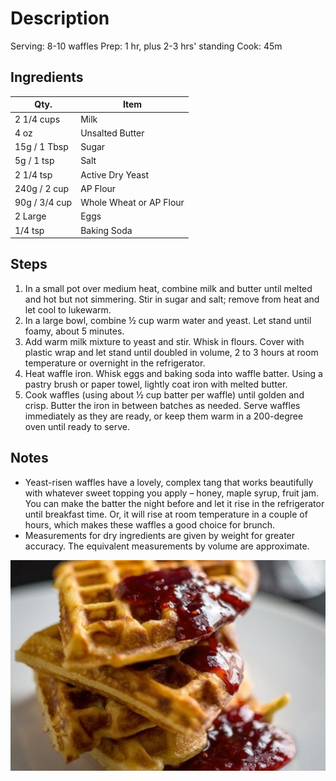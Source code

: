 # Description

Serving: 8-10 waffles
Prep: 1 hr, plus 2-3 hrs' standing
Cook: 45m

## Ingredients

| Qty.          | Item                    |
| ------------- | ----------------------- |
| 2 1/4 cups    | Milk                    |
| 4 oz          | Unsalted Butter         |
| 15g / 1 Tbsp  | Sugar                   |
| 5g / 1 tsp    | Salt                    |
| 2 1/4 tsp     | Active Dry Yeast        |
| 240g / 2 cup  | AP Flour                |
| 90g / 3/4 cup | Whole Wheat or AP Flour |
| 2 Large       | Eggs                    |
| 1/4 tsp       | Baking Soda             |

## Steps

1. In a small pot over medium heat, combine milk and butter until melted and
   hot but not simmering. Stir in sugar and salt; remove from heat and let cool
   to lukewarm.
2. In a large bowl, combine ½ cup warm water and yeast. Let stand until foamy,
   about 5 minutes.
3. Add warm milk mixture to yeast and stir. Whisk in flours. Cover with plastic
   wrap and let stand until doubled in volume, 2 to 3 hours at room temperature
   or overnight in the refrigerator.
4. Heat waffle iron. Whisk eggs and baking soda into waffle batter. Using a
   pastry brush or paper towel, lightly coat iron with melted butter.
5. Cook waffles (using about ½ cup batter per waffle) until golden and crisp.
   Butter the iron in between batches as needed. Serve waffles immediately as
   they are ready, or keep them warm in a 200-degree oven until ready to serve.

## Notes

- Yeast-risen waffles have a lovely, complex tang that works beautifully with
  whatever sweet topping you apply – honey, maple syrup, fruit jam. You can
  make the batter the night before and let it rise in the refrigerator until
  breakfast time. Or, it will rise at room temperature in a couple of hours,
  which makes these waffles a good choice for brunch.
- Measurements for dry ingredients are given by weight for greater accuracy.
  The equivalent measurements by volume are approximate.

![yeasted-waffles](img/yeasted_waffles_650x435.jpg)

